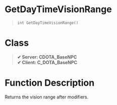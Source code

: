 # GetDayTimeVisionRange
> `int GetDayTimeVisionRange()`
# Class
> __✔ Server: CDOTA_BaseNPC__  
> __✔ Client: C_DOTA_BaseNPC__  
# Function Description
Returns the vision range after modifiers.

